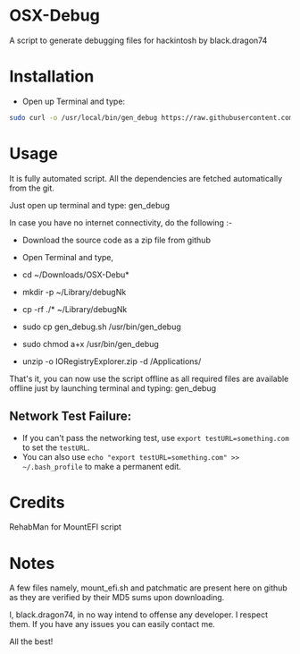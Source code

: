 # OSX-Debug
A script to generate debugging files for hackintosh by black.dragon74

# Installation
- Open up Terminal and type:
```bash
sudo curl -o /usr/local/bin/gen_debug https://raw.githubusercontent.com/black-dragon74/OSX-Debug/master/gen_debug.sh && sudo chmod a+x /usr/local/bin/gen_debug
```

# Usage
It is fully automated script. All the dependencies are fetched automatically from the git.

Just open up terminal and type: gen_debug

In case you have no internet connectivity, do the following :-
- Download the source code as a zip file from github
- Open Terminal and type,

- cd ~/Downloads/OSX-Debu*
- mkdir -p ~/Library/debugNk
- cp -rf ./* ~/Library/debugNk
- sudo cp gen_debug.sh /usr/bin/gen_debug
- sudo chmod a+x /usr/bin/gen_debug
- unzip -o IORegistryExplorer.zip -d /Applications/

That's it, you can now use the script offline as all required files are available offline just by launching terminal and typing: gen_debug

## Network Test Failure:

- If you can't pass the networking test, use `export testURL=something.com` to set the `testURL`.
- You can also use `echo "export testURL=something.com" >> ~/.bash_profile` to make a permanent edit.


# Credits
RehabMan for MountEFI script

# Notes
A few files namely, mount_efi.sh and patchmatic are present here on github as they are verified by their MD5 sums upon downloading.

I, black.dragon74, in no way intend to offense any developer. I respect them. If you have any issues you can easily contact me.

All the best!

